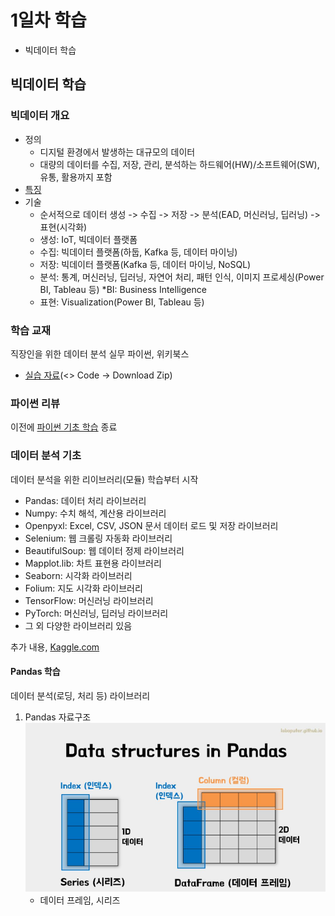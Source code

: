 # 1일차 학습
- 빅데이터 학습

## 빅데이터 학습

### 빅데이터 개요
- 정의
    - 디지털 환경에서 발생하는 대규모의 데이터
    - 대량의 데이터를 수집, 저장, 관리, 분석하는 하드웨어(HW)/소프트웨어(SW), 유통, 활용까지 포함
- [특징](https://velog.io/@garam/DE-%EB%B9%85%EB%8D%B0%EC%9D%B4%ED%84%B0%EC%9D%98-%ED%8A%B9%EC%A7%953V-5V-7V)
- 기술
    - 순서적으로 데이터 생성 -> 수집 -> 저장 -> 분석(EAD, 머신러닝, 딥러닝) -> 표현(시각화)
    - 생성: IoT, 빅데이터 플랫폼
    - 수집: 빅데이터 플랫폼(하둡, Kafka 등, 데이터 마이닝)
    - 저장: 빅데이터 플랫폼(Kafka 등, 데이터 마이닝, NoSQL)
    - 분석: 통계, 머신러닝, 딥러닝, 자연어 처리, 패턴 인식, 이미지 프로세싱(Power BI, Tableau 등)   *BI: Business Intelligence
    - 표현: Visualization(Power BI, Tableau 등)

### 학습 교재
직장인을 위한 데이터 분석 실무 파이썬, 위키북스

- [실습 자료](https://github.com/Play-with-data/datasalon)(<> Code -> Download Zip)

### 파이썬 리뷰
이전에 [파이썬 기초 학습](https://github.com/hyanyul/python-2024) 종료

### 데이터 분석 기초
데이터 분석을 위한 리이브러리(모듈) 학습부터 시작
- Pandas: 데이터 처리 라이브러리
- Numpy: 수치 해석, 계산용 라이브러리
- Openpyxl: Excel, CSV, JSON 문서 데이터 로드 및 저장 라이브러리
- Selenium:  웹 크롤링 자동화 라이브러리
- BeautifulSoup: 웹 데이터 정제 라이브러리
- Mapplot.lib: 차트 표현용 라이브러리
- Seaborn: 시각화 라이브러리
- Folium: 지도 시각화 라이브러리
- TensorFlow: 머신러닝 라이브러리
- PyTorch: 머신러닝, 딥러닝 라이브러리
- 그 외 다양한 라이브러리 있음

추가 내용, [Kaggle.com](https://www.kaggle.com/)

#### Pandas 학습
데이터 분석(로딩, 처리 등) 라이브러리

1. Pandas 자료구조 
    ![Pandas 자료구조](https://github.com/hyanyul/python-analysis-2024/blob/main/images/pa01.png?raw=true)
    - 데이터 프레임, 시리즈 